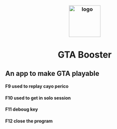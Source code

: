 <h3 align="center"><img src="https://i.imgur.com/tR8Q8SW.jpg" alt="logo" height="100px"></h3>
<h1 align="center">GTA Booster</h1>
<p>
  <h2 align="left"> An app to make GTA playable </h2>
  <h4 align="left"> F9 used to replay cayo perico  </h4>
  <h4 align="left"> F10 used to get in solo session  </h4>
  <h4 align="left"> F11 deboug key  </h4>
  <h4 align="left"> F12 close the program </h4>
</p>

